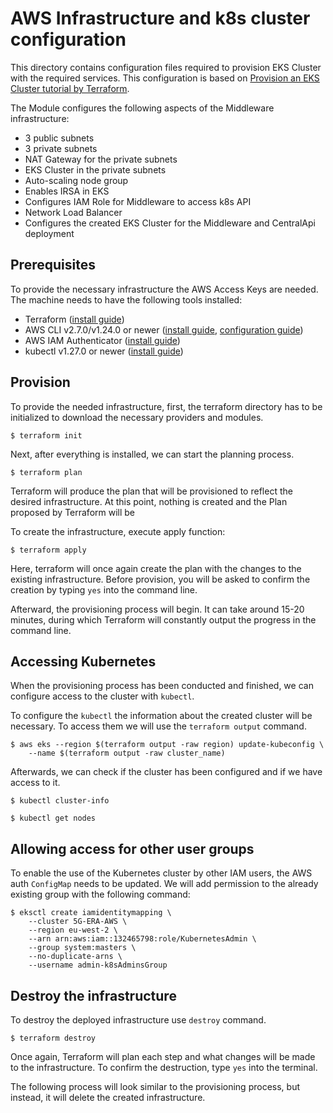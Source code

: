 # AWS Infrastructure and k8s cluster configuration



This directory contains configuration files required to provision EKS Cluster with the required services.
This configuration is based on [Provision an EKS Cluster tutorial by Terraform](https://developer.hashicorp.com/terraform/tutorials/kubernetes/eks).


The Module configures the following aspects of the Middleware infrastructure:
* 3 public subnets
* 3 private subnets
* NAT Gateway for the private subnets
* EKS Cluster in the private subnets
* Auto-scaling node group
* Enables IRSA in EKS
* Configures IAM Role for Middleware to access k8s API
* Network Load Balancer
* Configures the created EKS Cluster for the Middleware and CentralApi deployment

## Prerequisites

To provide the necessary infrastructure the AWS Access Keys are needed. The machine needs to have the following tools installed:

* Terraform ([install guide](https://developer.hashicorp.com/terraform/tutorials/aws-get-started/install-cli))
* AWS CLI v2.7.0/v1.24.0 or newer ([install guide](https://docs.aws.amazon.com/cli/latest/userguide/getting-started-install.html), [configuration guide](https://docs.aws.amazon.com/cli/latest/userguide/getting-started-quickstart.html))
* AWS IAM Authenticator ([install guide](https://docs.aws.amazon.com/eks/latest/userguide/install-aws-iam-authenticator.html))
* kubectl  v1.27.0 or newer ([install guide](https://kubernetes.io/docs/tasks/tools/))

## Provision

To provide the needed infrastructure, first, the terraform directory has to be initialized to download the necessary providers and modules. 

```shell
$ terraform init
```

Next, after everything is installed, we can start the planning process. 

```shell
$ terraform plan
```

Terraform will produce the plan that will be provisioned to reflect the desired infrastructure. At this point, nothing is created and the Plan proposed by Terraform will be 

To create the infrastructure, execute apply function:

```shell
$ terraform apply
```

Here, terraform will once again create the plan with the changes to the existing infrastructure. Before provision, you will be asked to confirm the creation by typing `yes` into the command line.

Afterward, the provisioning process will begin. It can take around 15-20 minutes, during which Terraform will constantly output the progress in the command line. 

## Accessing Kubernetes

When the provisioning process has been conducted and finished, we can configure access to the cluster with `kubectl`.

To configure the `kubectl` the information about the created cluster will be necessary. To access them we will use the `terraform output` command.

```shell
$ aws eks --region $(terraform output -raw region) update-kubeconfig \
    --name $(terraform output -raw cluster_name)
```

Afterwards, we can check if the cluster has been configured and if we have access to it.

```shell
$ kubectl cluster-info
```

```shell
$ kubectl get nodes
```

## Allowing access for other user groups
To enable the use of the Kubernetes cluster by other IAM users, the AWS auth `ConfigMap` needs to be updated. We will add permission to the already existing group with the following command:
```shell
$ eksctl create iamidentitymapping \
    --cluster 5G-ERA-AWS \
    --region eu-west-2 \
    --arn arn:aws:iam::132465798:role/KubernetesAdmin \
    --group system:masters \
    --no-duplicate-arns \
    --username admin-k8sAdminsGroup
```



## Destroy the infrastructure

To destroy the deployed infrastructure use `destroy` command.

```shell
$ terraform destroy
```

Once again, Terraform will plan each step and what changes will be made to the infrastructure. To confirm the destruction, type `yes` into the terminal.

The following process will look similar to the provisioning process, but instead, it will delete the created infrastructure. 
